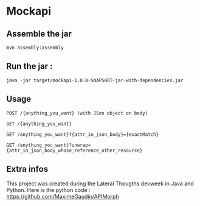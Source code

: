 # Mockapi

## Assemble the jar
    mvn assembly:assembly

## Run the jar :
    java -jar target/mockapi-1.0.0-SNAPSHOT-jar-with-dependencies.jar

## Usage

    POST /{anything_you_want} (with JSon object on body)

    GET /{anything_you_want}

    GET /anything_you_want}?{attr_in_json_body}={exactMatch}

    GET /anything_you_want}?unwrap={attr_in_json_body_whose_reference_other_resource}

## Extra infos

This project was created during the Lateral Thougths devweek in Java and Python.
Here is the python code : https://github.com/MaximeGaudin/APIMorph
